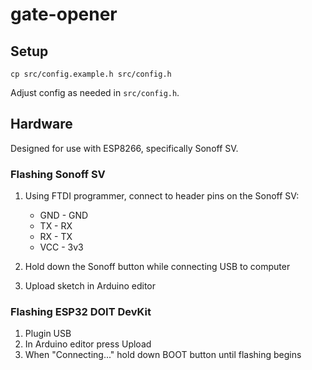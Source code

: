 # gate-opener

## Setup

```
cp src/config.example.h src/config.h
```

Adjust config as needed in `src/config.h`.

## Hardware

Designed for use with ESP8266, specifically Sonoff SV.

### Flashing Sonoff SV

1. Using FTDI programmer, connect to header pins on the Sonoff SV:

    - GND - GND
    - TX  - RX
    - RX  - TX
    - VCC - 3v3

2. Hold down the Sonoff button while connecting USB to computer
3. Upload sketch in Arduino editor

### Flashing ESP32 DOIT DevKit

1. Plugin USB
2. In Arduino editor press Upload
3. When "Connecting..." hold down BOOT button until flashing begins
